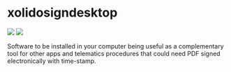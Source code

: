 # xolidosigndesktop
[![](https://img.shields.io/chocolatey/v/xolidosigndesktop?color=green&label=xolidosigndesktop)](https://chocolatey.org/packages/xolidosigndesktop) [![](https://img.shields.io/chocolatey/dt/xolidosigndesktop)](https://chocolatey.org/packages/xolidosigndesktop)

Software to be installed in your computer being useful as a complementary tool for other apps 
and telematics procedures that could need PDF signed electronically with time-stamp.